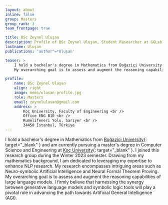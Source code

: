 ```yaml
---
layout: about
inline: false
group: Masters
group_rank: 3
team_frontpage: true

title: BSc Zeynel Uluşan
description: Profile of BSc Zeynel Uluşan, Student Researcher at GGLab.
lastname: Uluşan
publications: 'author^=*Uluşan'

teaser: >
    I hold a bachelor's degree in Mathematics from Boğaziçi University and am currently pursuing a master's degree in Computer Science and Engineering at Koç University.I joined       this research group during the Winter 2023 semester. Drawing from my Mathematics background, I am dedicated to leveraging my expertise to enhance NLP research. My research         encompasses intriguing areas such as Neuro-symbolic Artificial Intelligence and Neural Formal Theorem Proving.
    My overarching goal is to assess and augment the reasoning capabilities of large language models. I firmly believe that harnessing the synergy between generative language          models and symbolic logic tools will play a pivotal role in advancing the path towards Artificial General Intelligence (AGI).

profile:
    name: BSc Zeynel Uluşan
    align: right
    image: mems/ulusan-profile.jpg
    role: Masters
    email: zeynelulusan@gmail.com
    address: >
        Koç University, Faculty of Engineering <br />
        Office ENG B10 <br />
        Rumelifeneri Yolu, Sarıyer <br />
        34450 İstanbul, Türkiye
---
```


I hold a bachelor's degree in Mathematics from [Boğaziçi University](https://www.boun.edu.tr/en-US/Index){: target="_blank" } and am currently pursuing a master's degree in Computer Science and Engineering at [Koç University](https://www.ku.edu.tr/en/){: target="_blank" }. I joined this research group during the Winter 2023 semester. Drawing from my mathematics background, I am dedicated to leveraging my expertise to enhance NLP research. My research encompasses intriguing areas such as Neuro-symbolic Artificial Intelligence and Neural Formal Theorem Proving.
My overarching goal is to assess and augment the reasoning capabilities of large language models. I firmly believe that harnessing the synergy between generative language          models and symbolic logic tools will play a pivotal role in advancing the path towards Artificial General Intelligence (AGI).
